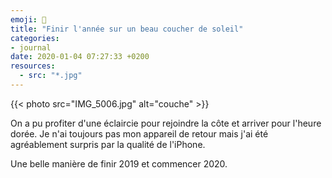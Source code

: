 ```yaml
---
emoji: 🌄
title: "Finir l'année sur un beau coucher de soleil"
categories:
- journal
date: 2020-01-04 07:27:33 +0200
resources:
  - src: "*.jpg"
---
```


{{< photo src="IMG_5006.jpg" alt="couche" >}}

On a pu profiter d'une éclaircie pour rejoindre la côte et arriver pour l'heure dorée.
Je n'ai toujours pas mon appareil de retour mais j'ai été agréablement surpris par la qualité de l'iPhone.

Une belle manière de finir 2019 et commencer 2020.
